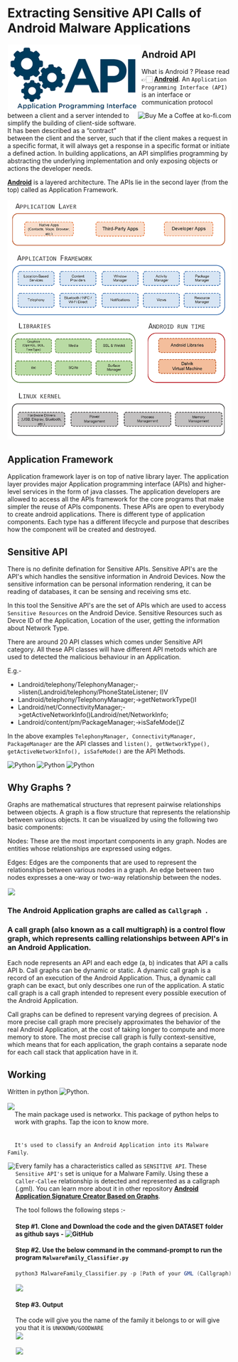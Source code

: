 # Extracting Sensitive API Calls of Android Malware Applications

<!-- Library Logo -->
<img height=150 src="https://github.com/devu-62442/Extracting-Sensitive-API-Calls/blob/master/img/images.png" align="left" hspace="1" vspace="1">

<img align="right" height='50' src='https://github.com/devu-62442/Android_Malware_Signature_Creator/blob/master/img/dims.jpeg' alt='Buy Me a Coffee at ko-fi.com' /></a>

## Android API
What is Android ? Please read 👉🏻 [**Android**](https://developer.android.com).
An ```Application Programming Interface (API)``` is an interface or communication protocol between a client and a server intended to simplify the building of client-side software. It has been described as a “contract” between the client and the server, such that if the client makes a request in a specific format, it will always get a response in a specific format or initiate a defined action. In building applications, an API simplifies programming by abstracting the underlying implementation and only exposing objects or actions the developer needs. 

[**Android**](https://developer.android.com) is a layered architecture. The APIs lie in the second layer (from the top) called as Application Framework. 

![Python](https://github.com/devu-62442/Extracting-Sensitive-API-Calls/blob/master/img/Architecture.png)

## Application Framework
Application framework layer is on top of native library layer. The application layer provides major Application programming interface (APIs) and higher-level services in the form of java classes. The application developers are allowed to access all the APIs framework for the core programs that make simpler the reuse of APIs components. These APIs are open to everybody to create android applications. There is different type of application components. Each type has a different lifecycle and purpose that describes how the component will be created and destroyed.
</br>

## Sensitive API
There is no definite defination for Sensitive APIs. Sensitive API's are the API's which handles the sensitive information in Android Devices. Now the sensitive information can be personal information rendering, it can be reading of databases, it can be sensing and receiving sms etc. 

In this tool the Sensitive API's are the set of APIs which are used to access ```Sensitive Resources``` on the Android Device. Sensitive Resources such as Devce ID of the Application, Location of the user, getting the information about Network Type.

There are around 20 API classes which comes under Sensitive API category. All these API classes will have different API metods which are used to detected the malicious behaviour in an Application.

E.g.-
- Landroid/telephony/TelephonyManager;->listen(Landroid/telephony/PhoneStateListener; I)V
- Landroid/telephony/TelephonyManager;->getNetworkType()I
- Landroid/net/ConnectivityManager;->getActiveNetworkInfo()Landroid/net/NetworkInfo;
- Landroid/content/pm/PackageManager;->isSafeMode()Z
    
In the above examples ```TelephonyManager, ConnectivityManager, PackageManager``` are the API classes and ```listen(), getNetworkType(), getActiveNetworkInfo(), isSafeMode()``` are the API Methods.




<!-- Packages Used -->
![Python](https://github.com/devu-62442/Android_Malware_Signature_Creator/blob/master/img/68747470733a2f2f696d672e736869656c64732e696f2f707970692f707976657273696f6e732f6e6574776f726b782e737667-2.svg)
![Python](https://github.com/devu-62442/Android_Malware_Signature_Creator/blob/master/img/68747470733a2f2f7472617669732d63692e6f72672f6e6574776f726b782f6e6574776f726b782e7376673f6272616e63683d6d6173746572.svg) ![Python](https://github.com/devu-62442/Android_Malware_Signature_Creator/blob/master/img/68747470733a2f2f63692e6170707665796f722e636f6d2f6170692f70726f6a656374732f7374617475732f6769746875622f6e6574776f726b782f6e6574776f726b783f6272616e63683d6d6173746572267376673d74727565.svg)

## Why Graphs ?
Graphs are mathematical structures that represent pairwise relationships between objects. A graph is a flow structure that represents the relationship between various objects. It can be visualized by using the following two basic components:

Nodes: These are the most important components in any graph. Nodes are entities whose relationships are expressed using edges. 

Edges: Edges are the components that are used to represent the relationships between various nodes in a graph. An edge between two nodes expresses a one-way or two-way relationship between the nodes.

<img height=200 align="center" src="https://github.com/devu-62442/Static_Malware_Family_Classifier_based_on_Graph_Comparison/blob/master/img/200.gif"  hspace="1" vspace="1">


### The Android Application graphs are called as ```Callgraph ```. 

### A call graph (also known as a call multigraph) is a control flow graph, which represents calling relationships between API's in an Android Application. 

Each node represents an API and each edge (a, b) indicates that API a calls API b. Call graphs can be dynamic or static. A dynamic call graph is a record of an execution of the Android Application. Thus, a dynamic call graph can be exact, but only describes one run of the application. A static call graph is a call graph intended to represent every possible execution of the Android Application.

Call graphs can be defined to represent varying degrees of precision. A more precise call graph more precisely approximates the behavior of the real Android Application, at the cost of taking longer to compute and more memory to store. The most precise call graph is fully context-sensitive, which means that for each application, the graph contains a separate node for each call stack that application have in it.

## Working
Written in python ![Python](https://github.com/devu-62442/Android_Malware_Signature_Creator/blob/master/img/68747470733a2f2f696d672e736869656c64732e696f2f707970692f707976657273696f6e732f6e6574776f726b782e737667-2.svg). 
</br>
</br>
<a href='https://networkx.github.io/documentation/stable/' /><img align='left' height='100' src='https://github.com/devu-62442/Android_Malware_Signature_Creator/blob/master/img/networkx_logo_1.png' /></a>
</br>
The main package used is networkx. This package of python helps to work with graphs. Tap the icon to know more.
</br>
</br>
</br>
```It's used to classify an Android Application into its Malware Family```. 

<img height=450 src="https://github.com/devu-62442/Static_Malware_Family_Classifier_based_on_Graph_Comparison/blob/master/img/android-marching-malware.jpg" align="left" hspace="1" vspace="1">

Every family has a characteristics called as ```SENSITIVE API```. These ```Sensitive API's``` set is unique for a Malware Family. Using these a ````Caller-Callee```` relationship is detected and represented as a callgraph (.gml). You can learn more about it in other repository [**Android Application Signature Creator Based on Graphs**](https://github.com/devu-62442/Android_Application_Signature_Creator).

The tool follows the following steps :-

#### Step #1. Clone and Download the code and the given DATASET folder as github says - ![GitHub](https://github.com/devu-62442/Static_Malware_Family_Classifier_based_on_Graph_Comparison/blob/master/img/git.svg)

#### Step #2. Use the below command in the command-prompt to run the program ```MalwareFamily_Classifier.py```

```gradle
python3 MalwareFamily_Classifier.py -p [Path of your GML (Callgraph) Application] -g [Name of the GML (Callgraph)] -d [Path where dataset is stored]
```
<img height=200 src="https://github.com/devu-62442/Static_Malware_Family_Classifier_based_on_Graph_Comparison/blob/master/img/Screenshot%202019-10-21%20at%206.33.43%20PM.png" align="center" hspace="1" vspace="1">

#### Step #3. Output
The code will give you the name of the family it belongs to or will give you that it is ```UNKNOWN/GOODWARE```
</br>
<img height=200 src="https://github.com/devu-62442/Static_Malware_Family_Classifier_based_on_Graph_Comparison/blob/master/img/Screenshot%202019-10-21%20at%206.40.28%20PM.png" align="center" hspace="1" vspace="1">


<img height=200 src="https://github.com/devu-62442/Static_Malware_Family_Classifier_based_on_Graph_Comparison/blob/master/img/Screenshot%202019-10-21%20at%206.41.37%20PM.png" align="center" hspace="1" vspace="1">
